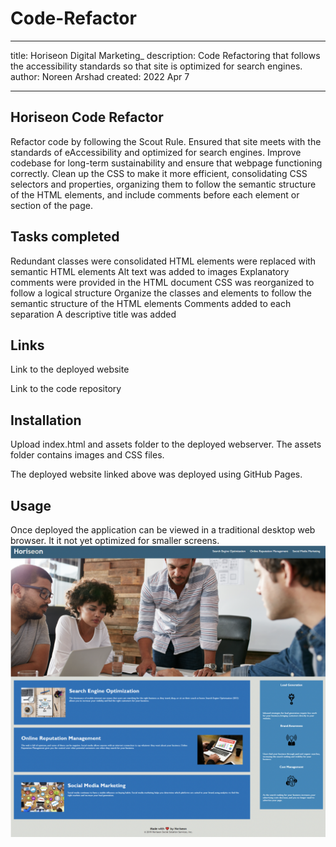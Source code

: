 # Code-Refactor
---
title: Horiseon Digital Marketing_
description: Code Refactoring that follows the accessibility standards so that site is optimized for search engines.
author: Noreen Arshad
created:  2022 Apr 7

---

## Horiseon Code Refactor 

Refactor code by following the Scout Rule. Ensured that site meets with the standards of eAccessibility and optimized for search engines. 
Improve codebase for long-term sustainability and ensure that webpage functioning correctly.
Clean up the CSS to make it more efficient, consolidating CSS selectors and properties, 
organizing them to follow the semantic structure of the HTML elements, 
and include comments before each element or section of the page.

## Tasks completed

Redundant classes were consolidated
HTML elements were replaced with semantic HTML elements
Alt text was added to images
Explanatory comments were provided in the HTML document
CSS was reorganized to follow a logical structure
Organize the classes and elements to follow the semantic structure of the HTML elements
Comments added to   each separation
A descriptive title was added

## Links

Link to the deployed website

Link to the code repository

## Installation

Upload index.html and assets folder to the deployed webserver. The assets folder contains images and CSS files.

The deployed website linked above was deployed using GitHub Pages.

## Usage
Once deployed the application can be viewed in a traditional desktop web browser. It it not yet optimized for smaller screens.
![Alt text](https://github.com/noori36/Code-Refactor/blob/main/assets/images/Horiseon%20Digital%20Marketing.png?raw=true "Optional Title")
